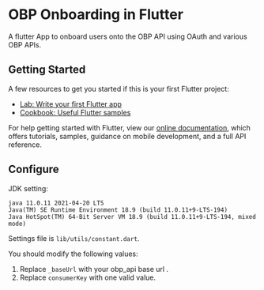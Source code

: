 # OBP Onboarding in Flutter

A flutter App to onboard users onto the OBP API using OAuth and various OBP APIs.

## Getting Started

A few resources to get you started if this is your first Flutter project:

- [Lab: Write your first Flutter app](https://flutter.dev/docs/get-started/codelab)
- [Cookbook: Useful Flutter samples](https://flutter.dev/docs/cookbook)

For help getting started with Flutter, view our
[online documentation](https://flutter.dev/docs), which offers tutorials,
samples, guidance on mobile development, and a full API reference.

## Configure

JDK setting:
```shell
java 11.0.11 2021-04-20 LTS
Java(TM) SE Runtime Environment 18.9 (build 11.0.11+9-LTS-194)
Java HotSpot(TM) 64-Bit Server VM 18.9 (build 11.0.11+9-LTS-194, mixed mode)
```
Settings file is `lib/utils/constant.dart`.

You should modify the following values:

1. Replace `_baseUrl` with your obp_api base url .
2. Replace `consumerKey` with one valid value.
